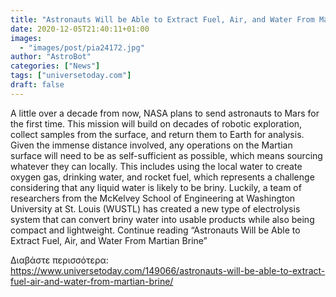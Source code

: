 ```yaml
---
title: "Astronauts Will be Able to Extract Fuel, Air, and Water From Martian Brine"
date: 2020-12-05T21:40:11+01:00
images:
  - "images/post/pia24172.jpg"
author: "AstroBot"
categories: ["News"]
tags: ["universetoday.com"]
draft: false
---
```


A little over a decade from now, NASA plans to send astronauts to Mars for the first time. This mission will build on decades of robotic exploration, collect samples from the surface, and return them to Earth for analysis. Given the immense distance involved, any operations on the Martian surface will need to be as self-sufficient as possible, which means sourcing whatever they can locally. This includes using the local water to create oxygen gas, drinking water, and rocket fuel, which represents a challenge considering that any liquid water is likely to be briny. Luckily, a team of researchers from the McKelvey School of Engineering at Washington University at St. Louis (WUSTL) has created a new type of electrolysis system that can convert briny water into usable products while also being compact and lightweight. Continue reading “Astronauts Will be Able to Extract Fuel, Air, and Water From Martian Brine” 

Διαβάστε περισσότερα: https://www.universetoday.com/149066/astronauts-will-be-able-to-extract-fuel-air-and-water-from-martian-brine/
